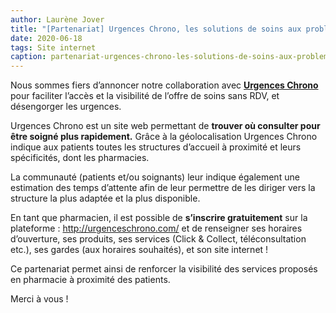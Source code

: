 ```yaml
---
author: Laurène Jover
title: "[Partenariat] Urgences Chrono, les solutions de soins aux problèmes médicaux urgents"
date: 2020-06-18
tags: Site internet
caption: partenariat-urgences-chrono-les-solutions-de-soins-aux-problemes-medicaux-urgents.webp
---
```


Nous sommes fiers d’annoncer notre collaboration avec
**[Urgences Chrono](http://maiia.com)**
pour faciliter l’accès et la visibilité de l’offre de soins sans RDV, et désengorger les urgences.

Urgences Chrono est un site web permettant de
**trouver où consulter pour être soigné plus rapidement.**
Grâce à la géolocalisation Urgences Chrono indique aux patients toutes les structures d’accueil à proximité et leurs spécificités, dont les pharmacies.

La communauté (patients et/ou soignants) leur indique également une estimation des temps d’attente afin de leur permettre de les diriger vers la structure la plus adaptée et la plus disponible.

En tant que pharmacien, il est possible de
**s’inscrire gratuitement**
sur la plateforme :
<http://urgenceschrono.com/>
et de renseigner ses horaires d’ouverture, ses produits, ses services (Click & Collect, téléconsultation etc.), ses gardes (aux horaires souhaités), et son site internet !

Ce partenariat permet ainsi de renforcer la visibilité des services proposés en pharmacie à proximité des patients.

Merci à vous !
